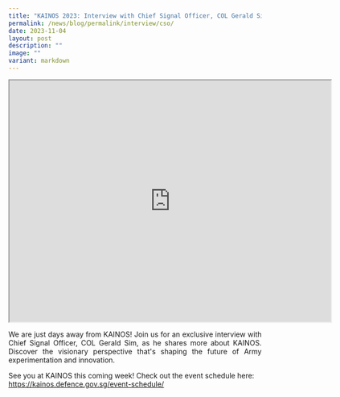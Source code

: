 ```yaml
---
title: "KAINOS 2023: Interview with Chief Signal Officer, COL Gerald Sim"
permalink: /news/blog/permalink/interview/cso/
date: 2023-11-04
layout: post
description: ""
image: ""
variant: markdown
---
```

<iframe allow="autoplay" height="480" width="640" src="https://drive.google.com/file/d/1PEX35qz7piasJ_joaRnMjCIwkbk2Divd/preview"></iframe>

<p style="text-align: justify;">We are just days away from KAINOS! Join us for an exclusive interview with Chief Signal Officer, COL Gerald Sim, as he shares more about KAINOS. Discover the visionary perspective that's shaping the future of Army experimentation and innovation. </p>

See you at KAINOS this coming week! 
Check out the event schedule here: https://kainos.defence.gov.sg/event-schedule/